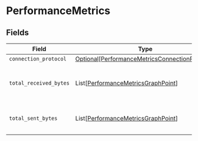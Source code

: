# PerformanceMetrics


## Fields

| Field                                                                                                         | Type                                                                                                          | Required                                                                                                      | Description                                                                                                   |
| ------------------------------------------------------------------------------------------------------------- | ------------------------------------------------------------------------------------------------------------- | ------------------------------------------------------------------------------------------------------------- | ------------------------------------------------------------------------------------------------------------- |
| `connection_protocol`                                                                                         | [Optional[PerformanceMetricsConnectionProtocol]](../../models/shared/performancemetricsconnectionprotocol.md) | :heavy_minus_sign:                                                                                            | N/A                                                                                                           |
| `total_received_bytes`                                                                                        | List[[PerformanceMetricsGraphPoint](../../models/shared/performancemetricsgraphpoint.md)]                     | :heavy_minus_sign:                                                                                            | Return a list of total received bytes per connection                                                          |
| `total_sent_bytes`                                                                                            | List[[PerformanceMetricsGraphPoint](../../models/shared/performancemetricsgraphpoint.md)]                     | :heavy_minus_sign:                                                                                            | Return a list of total sent bytes per connection                                                              |